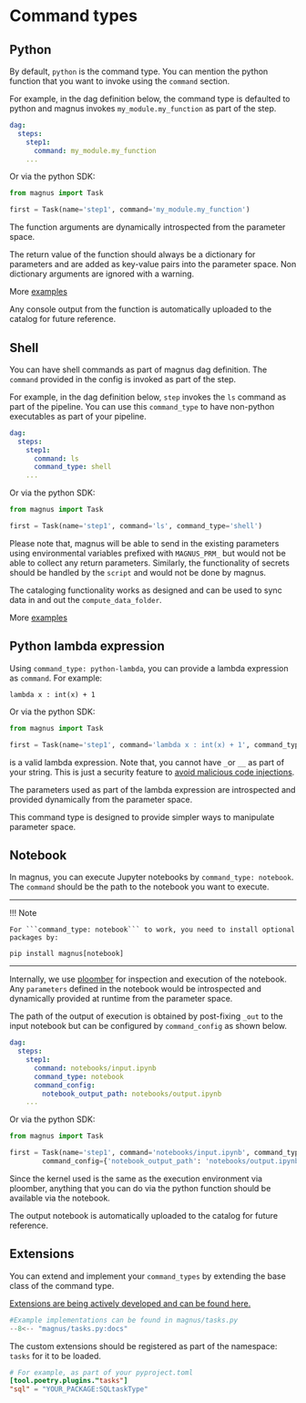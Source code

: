 # Command types

## Python

By default, ```python``` is the command type. You can mention the python function that you want to invoke
using the ```command``` section.

For example, in the dag definition below, the command type is defaulted to python and magnus invokes
```my_module.my_function``` as part of the step.

```yaml
dag:
  steps:
    step1:
      command: my_module.my_function
    ...
```

Or via the python SDK:

```python
from magnus import Task

first = Task(name='step1', command='my_module.my_function')
```

The function arguments are dynamically introspected from the parameter space.

The return value of the function should always be a dictionary for parameters and are added as key-value pairs
into the parameter space. Non dictionary arguments are ignored with a warning.

More [examples](../../examples)

Any console output from the function is automatically uploaded to the catalog for future reference.


## Shell

You can have shell commands as part of magnus dag definition. The ```command``` provided in the config is
invoked as part of the step.

For example, in the dag definition below, ```step``` invokes the ```ls``` command as part of the pipeline.
You can use this ```command_type``` to have non-python executables as part of your pipeline.

```yaml
dag:
  steps:
    step1:
      command: ls
      command_type: shell
    ...
```

Or via the python SDK:

```python
from magnus import Task

first = Task(name='step1', command='ls', command_type='shell')
```


Please note that, magnus will be able to send in the existing parameters using environmental variables prefixed with
```MAGNUS_PRM_``` but would not be able to collect any return parameters. Similarly, the functionality of
secrets should be handled by the ```script``` and would not be done by magnus.

The cataloging functionality works as designed and can be used to sync data in and out the ```compute_data_folder```.

More [examples](../../examples)

## Python lambda expression

Using ```command_type: python-lambda```, you can provide a lambda expression as ```command```. For example:

```
lambda x : int(x) + 1
```

Or via the python SDK:

```python
from magnus import Task

first = Task(name='step1', command='lambda x : int(x) + 1', command_type='python-lambda')
```


is a valid lambda expression. Note that, you cannot have ```_```or ```__``` as part of your string. This is just a
security feature to
[avoid malicious code injections](https://nedbatchelder.com/blog/201206/eval_really_is_dangerous.html).

The parameters used as part of the lambda expression are introspected and provided dynamically from the parameter space.

This command type is designed to provide simpler ways to manipulate parameter space.

## Notebook

In magnus, you can execute Jupyter notebooks by ```command_type: notebook```. The ```command``` should be the path
to the notebook you want to execute.

---
!!! Note

    For ```command_type: notebook``` to work, you need to install optional packages by:

    pip install magnus[notebook]
---


Internally, we use [ploomber](https://ploomber.io/) for inspection and execution
of the notebook. Any ```parameters``` defined in the notebook would be introspected and dynamically provided at runtime
from the parameter space.

The path of the output of execution is obtained by post-fixing ```_out``` to the input notebook but can be configured
by ```command_config``` as shown below.

```yaml
dag:
  steps:
    step1:
      command: notebooks/input.ipynb
      command_type: notebook
      command_config:
        notebook_output_path: notebooks/output.ipynb
    ...
```

Or via the python SDK:

```python
from magnus import Task

first = Task(name='step1', command='notebooks/input.ipynb', command_type='notebook',
        command_config={'notebook_output_path': 'notebooks/output.ipynb'})
```

Since the kernel used is the same as the execution environment via ploomber, anything that you can do via the python
function should be available via the notebook.

The output notebook is automatically uploaded to the catalog for future reference.

## Extensions

You can extend and implement your ```command_types``` by extending the base class of the command type.

[Extensions are being actively developed and can be found here.](https://github.com/AstraZeneca/magnus-extensions)

```python
#Example implementations can be found in magnus/tasks.py
--8<-- "magnus/tasks.py:docs"

```

The custom extensions should be registered as part of the namespace: ```tasks``` for it to be
loaded.

```toml
# For example, as part of your pyproject.toml
[tool.poetry.plugins."tasks"]
"sql" = "YOUR_PACKAGE:SQLtaskType"

```
